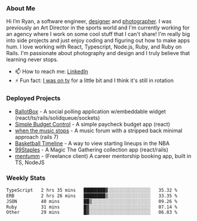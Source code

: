 ### About Me
Hi I’m Ryan, a software engineer, [designer](https://www.denvermullets.com/video) and [photographer](https://www.denvermullets.com/). I was previously an Art Director in the sports world and I'm currently working for an agency where I work on some cool stuff that I can't share! I'm really big into side projects and just enjoy coding and figuring out how to make apps hum. I love working with React, Typescript, Node.js, Ruby, and Ruby on Rails. I'm passionate about photography and design and I truly believe that learning never stops.

- 📫 How to reach me: [LinkedIn](https://www.linkedin.com/in/ryanvaznis)
- ⚡ Fun fact: [I was on tv](https://vimeo.com/381425882) for a little bit and I think it's still in rotation

### Deployed Projects
- [BallotBox](https://voteballotbox.com/) - A social polling application w/embeddable widget (react/ts/rails/solidqueue/sockets)
- [Simple Budget Control](https://simplebudgetcontrol.com/) - A simple paycheck budget app (react)
- [when the music stops](https://whenthemusicstops.net) - A music forum with a stripped back minimal approach (rails 7)
- [Basketball Timeline](https://basketball-timeline.com/?team=PHO&year=2023) - A way to view starting lineups in the NBA
- [99Staples](https://www.99staples.com/collections/denvermullets/9) - A Magic The Gathering collection app (react/rails)
- [mentumm](https://portal.mentumm.com/) - (Freelance client) A career mentorship booking app, built in TS, NodeJS

### Weekly Stats
<!--START_SECTION:waka-->

```txt
TypeScript   2 hrs 35 mins   ████████▓░░░░░░░░░░░░░░░░   35.32 %
ERB          2 hrs 26 mins   ████████▒░░░░░░░░░░░░░░░░   33.35 %
JSON         40 mins         ██▒░░░░░░░░░░░░░░░░░░░░░░   09.26 %
Ruby         31 mins         █▓░░░░░░░░░░░░░░░░░░░░░░░   07.14 %
Other        29 mins         █▓░░░░░░░░░░░░░░░░░░░░░░░   06.83 %
```

<!--END_SECTION:waka-->
